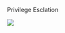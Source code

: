 Privilege Esclation

<img src="https://github.com/realkanavarora/privilege-esclation/blob/main/Images/Linux%20Privilege%20Escalation.png">
